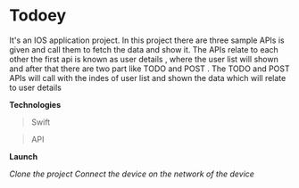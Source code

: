 # Todoey
It's an IOS application project. In this project there are three sample APIs is given and call them to fetch the data and show it. The APIs relate to each other the first api is known as user details , where the user list will shown and after that there are two part like TODO and POST . The TODO and POST APIs will call with the indes of user list and shown the data which will relate to user details

**Technologies**
> Swift

> API

**Launch**

*Clone the project*
*Connect the device on the network of the device*


